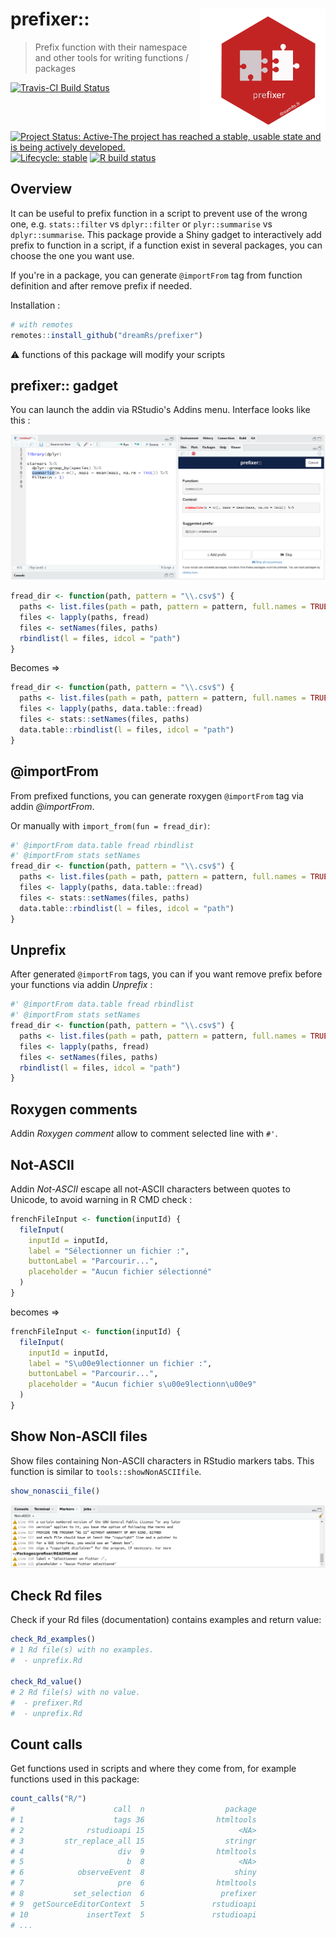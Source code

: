 # prefixer:: <img src="man/figures/logo_prefixer.png" width=200 align="right" />

> Prefix function with their namespace and other tools for writing functions / packages

<!-- badges: start -->
[![Travis-CI Build Status](https://travis-ci.org/dreamRs/prefixer.svg?branch=master)](https://travis-ci.org/dreamRs/prefixer)
[![Project Status: Active-The project has reached a stable, usable state and is being actively developed.](http://www.repostatus.org/badges/latest/active.svg)](http://www.repostatus.org/#active)
[![Lifecycle: stable](https://img.shields.io/badge/lifecycle-stable-brightgreen.svg)](https://www.tidyverse.org/lifecycle/#stable)
[![R build status](https://github.com/dreamRs/prefixer/workflows/R-CMD-check/badge.svg)](https://github.com/dreamRs/prefixer/actions)
<!-- badges: end -->


## Overview

It can be useful to prefix function in a script to prevent use of the wrong one, e.g. `stats::filter` vs `dplyr::filter` or `plyr::summarise` vs `dplyr::summarise`.
This package provide a Shiny gadget to interactively add prefix to function in a script, if a function exist in several packages, you can choose the one you want use.

If you're in a package, you can generate `@importFrom` tag from function definition and after remove prefix if needed.


Installation :

```r
# with remotes
remotes::install_github("dreamRs/prefixer")
```


:warning: functions of this package will modify your scripts



## prefixer:: gadget

You can launch the addin via RStudio's Addins menu. Interface looks like this :

![](man/figures/prefixerUI.png)


```r
fread_dir <- function(path, pattern = "\\.csv$") {
  paths <- list.files(path = path, pattern = pattern, full.names = TRUE)
  files <- lapply(paths, fread)
  files <- setNames(files, paths)
  rbindlist(l = files, idcol = "path")
}
```

Becomes => 

```r
fread_dir <- function(path, pattern = "\\.csv$") {
  paths <- list.files(path = path, pattern = pattern, full.names = TRUE)
  files <- lapply(paths, data.table::fread)
  files <- stats::setNames(files, paths)
  data.table::rbindlist(l = files, idcol = "path")
}
```



## @importFrom

From prefixed functions, you can generate roxygen `@importFrom` tag via addin *@importFrom*.

Or manually with `import_from(fun = fread_dir)`:

```r
#' @importFrom data.table fread rbindlist
#' @importFrom stats setNames
fread_dir <- function(path, pattern = "\\.csv$") {
  paths <- list.files(path = path, pattern = pattern, full.names = TRUE)
  files <- lapply(paths, data.table::fread)
  files <- stats::setNames(files, paths)
  data.table::rbindlist(l = files, idcol = "path")
}
```



## Unprefix

After generated `@importFrom` tags, you can if you want remove prefix before your functions via addin *Unprefix* : 

```r
#' @importFrom data.table fread rbindlist
#' @importFrom stats setNames
fread_dir <- function(path, pattern = "\\.csv$") {
  paths <- list.files(path = path, pattern = pattern, full.names = TRUE)
  files <- lapply(paths, fread)
  files <- setNames(files, paths)
  rbindlist(l = files, idcol = "path")
}
```



## Roxygen comments

Addin *Roxygen comment* allow to comment selected line with `#'`.



## Not-ASCII

Addin *Not-ASCII* escape all not-ASCII characters between quotes to Unicode, to avoid warning in R CMD check :

```r
frenchFileInput <- function(inputId) {
  fileInput(
    inputId = inputId,
    label = "Sélectionner un fichier :",
    buttonLabel = "Parcourir...",
    placeholder = "Aucun fichier sélectionné"
  )
}
```
becomes =>

```r
frenchFileInput <- function(inputId) {
  fileInput(
    inputId = inputId,
    label = "S\u00e9lectionner un fichier :",
    buttonLabel = "Parcourir...",
    placeholder = "Aucun fichier s\u00e9lectionn\u00e9"
  )
}
```



## Show Non-ASCII files

Show files containing Non-ASCII characters in RStudio markers tabs. This function is similar to `tools::showNonASCIIfile`.

```r
show_nonascii_file()
```
![](man/figures/show_nonascii_file.png)



## Check Rd files

Check if your Rd files (documentation) contains examples and return value:

```r
check_Rd_examples()
# 1 Rd file(s) with no examples. 
#  - unprefix.Rd 

check_Rd_value()
# 2 Rd file(s) with no value. 
#  - prefixer.Rd 
#  - unprefix.Rd 
```


## Count calls

Get functions used in scripts and where they come from, for example functions used in this package:

```r
count_calls("R/")
#                      call  n                  package
# 1                    tags 36                htmltools
# 2              rstudioapi 15                     <NA>
# 3         str_replace_all 15                  stringr
# 4                     div  9                htmltools
# 5                       b  8                     <NA>
# 6            observeEvent  8                    shiny
# 7                     pre  6                htmltools
# 8           set_selection  6                 prefixer
# 9  getSourceEditorContext  5               rstudioapi
# 10             insertText  5               rstudioapi
# ...
```


